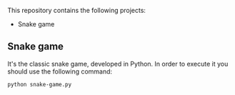 This repository contains the following projects:
 - Snake game

## Snake game
It's the classic snake game, developed in Python. In order to execute it you should use the following command:
```
python snake-game.py
```
